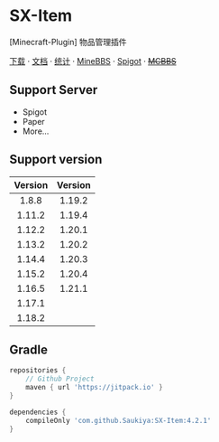 # SX-Item

[Minecraft-Plugin] 物品管理插件

[下载](https://github.com/Saukiya/SX-Item/releases/latest) ·
[文档](https://www.maplex.top/archives/sxitem) ·
[统计](https://bstats.org/plugin/bukkit/SX-Item) ·
[MineBBS](https://www.minebbs.com/resources/sx-item-1-8-1-20-x.7252/) ·
[Spigot](https://www.spigotmc.org/resources/sx-item.119751) ·
[~~MCBBS~~](https://www.mcbbs.net/thread-1471655-1-1.html)

## Support Server

- Spigot
- Paper
- More...

## Support version
| Version	 | Version	 |
|:--------:|:--------:|
| 1.8.8 	  | 1.19.2	  |
| 1.11.2	  | 1.19.4	  |
| 1.12.2	  | 1.20.1	  |
| 1.13.2	  | 1.20.2	  |
| 1.14.4	  | 1.20.3	  |
| 1.15.2	  | 1.20.4	  |
| 1.16.5	  | 1.21.1	  |
| 1.17.1	  |
| 1.18.2	  |

## Gradle

```groovy
repositories {
    // Github Project
    maven { url 'https://jitpack.io' }
}

dependencies {
    compileOnly 'com.github.Saukiya:SX-Item:4.2.1'
}
```
